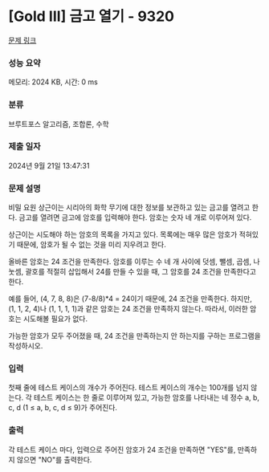 # [Gold III] 금고 열기 - 9320 

[문제 링크](https://www.acmicpc.net/problem/9320) 

### 성능 요약

메모리: 2024 KB, 시간: 0 ms

### 분류

브루트포스 알고리즘, 조합론, 수학

### 제출 일자

2024년 9월 21일 13:47:31

### 문제 설명

<p>비밀 요원 상근이는 시리아의 화학 무기에 대한 정보를 보관하고 있는 금고를 열려고 한다. 금고를 열려면 금고에 암호를 입력해야 한다. 암호는 숫자 네 개로 이루어져 있다.</p>

<p>상근이는 시도해야 하는 암호의 목록을 가지고 있다. 목록에는 매우 많은 암호가 적혀있기 때문에, 암호가 될 수 없는 것을 미리 지우려고 한다.</p>

<p>올바른 암호는 24 조건을 만족한다. 암호를 이루는 수 네 개 사이에 덧셈, 뺄셈, 곱셈, 나눗셈, 괄호를 적절히 삽입해서 24를 만들 수 있을 때, 그 암호를 24 조건을 만족한다고 한다.</p>

<p>예를 들어, (4, 7, 8, 8)은 (7-8/8)*4 = 24이기 때문에, 24 조건을 만족한다. 하지만, (1, 1, 2, 4)나 (1, 1, 1, 1)과 같은 암호는 24 조건을 만족하지 않는다. 따라서, 이러한 암호는 시도해볼 필요가 없다.</p>

<p>가능한 암호가 모두 주어졌을 때, 24 조건을 만족하는지 안 하는지를 구하는 프로그램을 작성하시오.</p>

### 입력 

 <p>첫째 줄에 테스트 케이스의 개수가 주어진다. 테스트 케이스의 개수는 100개를 넘지 않는다. 각 테스트 케이스는 한 줄로 이루어져 있고, 가능한 암호를 나타내는 네 정수 a, b, c, d (1 ≤ a, b, c, d ≤ 9)가 주어진다.</p>

### 출력 

 <p>각 테스트 케이스 마다, 입력으로 주어진 암호가 24 조건을 만족하면 "YES"를, 만족하지 않으면 "NO"를 출력한다.</p>

